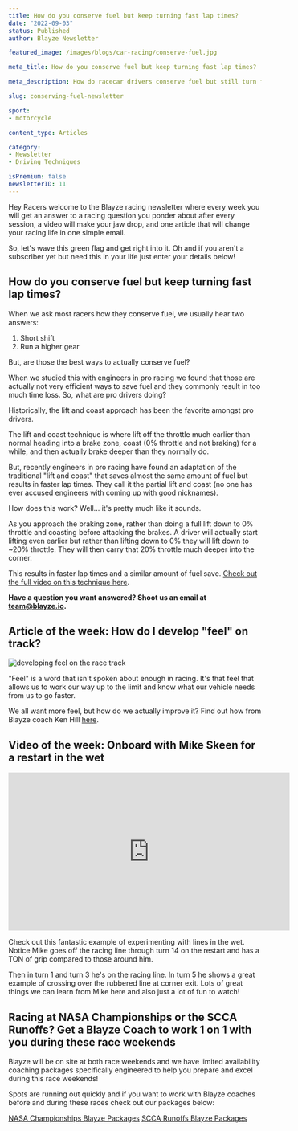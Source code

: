 ```yaml
---
title: How do you conserve fuel but keep turning fast lap times?
date: "2022-09-03"
status: Published
author: Blayze Newsletter

featured_image: /images/blogs/car-racing/conserve-fuel.jpg

meta_title: How do you conserve fuel but keep turning fast lap times?

meta_description: How do racecar drivers conserve fuel but still turn fast laps ojn track.

slug: conserving-fuel-newsletter

sport:
- motorcycle

content_type: Articles

category:
- Newsletter
- Driving Techniques

isPremium: false
newsletterID: 11
---
```


Hey Racers welcome to the Blayze racing newsletter where every week you will get an answer to a racing question you ponder about after every session, a video will make your jaw drop, and one article that will change your racing life in one simple email. 

So, let's wave this green flag and get right into it.  Oh and if you aren't a subscriber yet but need this in your life just enter your details below!

<div class="_form_11"></div>

## How do you conserve fuel but keep turning fast lap times?

When we ask most racers how they conserve fuel, we usually hear two answers:
1. Short shift
2. Run a higher gear


But, are those the best ways to actually conserve fuel? 

When we studied this with engineers in pro racing we found that those are actually not very efficient ways to save fuel and they commonly result in too much time loss. So, what are pro drivers doing?

Historically, the lift and coast approach has been the favorite amongst pro drivers.

The lift and coast technique is where lift off the throttle much earlier than normal heading into a brake zone, coast (0% throttle and not braking) for a while, and then actually brake deeper than they normally do.

But, recently engineers in pro racing have found an adaptation of the traditional "lift and coast" that saves almost the same amount of fuel but results in faster lap times. They call it the partial lift and coast (no one has ever accused engineers with coming up with good nicknames).

How does this work? Well... it's pretty much like it sounds.

As you approach the braking zone, rather than doing a full lift down to 0% throttle and coasting before attacking the brakes. A driver will actually start lifting even earlier but rather than lifting down to 0% they will lift down to ~20% throttle. They will then carry that 20% throttle much deeper into the corner.

This results in faster lap times and a similar amount of fuel save. [Check out the full video on this technique here](https://youtu.be/55xpr_Uj7tY).

**Have a question you want answered?  Shoot us an email at [team@blayze.io](mailto:team@blayze.io).**

## Article of the week: How do I develop "feel" on track?

![developing feel on the race track](https://blayze.io/assets/images/blogs/car-racing/chris-hristovunsplash.jpg)

"Feel" is a word that isn't spoken about enough in racing. It's that feel that allows us to work our way up to the limit and know what our vehicle needs from us to go faster.

We all want more feel, but how do we actually improve it? Find out how from Blayze coach Ken Hill [here](https://blayze.io/blog/motorcycle/developing-feel-on-the-race-track).



## Video of the week: Onboard with Mike Skeen for a restart in the wet

<iframe width="560" height="315" src="https://www.youtube.com/embed/qSxtXEZCngU" title="YouTube video player" frameborder="0" allow="accelerometer; autoplay; clipboard-write; encrypted-media; gyroscope; picture-in-picture" allowfullscreen></iframe>

Check out this fantastic example of experimenting with lines in the wet.  Notice Mike goes off the racing line through turn 14 on the restart and has a TON of grip compared to those around him.


Then in turn 1 and turn 3 he's on the racing line.  In turn 5 he shows a great example of crossing over the rubbered line at corner exit.  Lots of great things we can learn from Mike here and also just a lot of fun to watch!


## Racing at NASA Championships or the SCCA Runoffs?  Get a Blayze Coach to work 1 on 1 with you during these race weekends

Blayze will be on site at both race weekends and we have limited availability coaching packages specifically engineered to help you prepare and excel during this race weekends!

Spots are running out quickly and if you want to work with Blayze coaches before and during these races check out our packages below:

[NASA Championships Blayze Packages](https://www.blayze.io/lp/nasa-championships)
[SCCA Runoffs Blayze Packages](https://www.blayze.io/lp/runoffs-22)